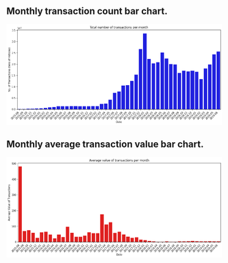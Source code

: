 ## Monthly transaction count bar chart.
![Image](https://github.com/mcapaldi96/Ethereum-Analysis/blob/main/partA/countTransactions.png)


## Monthly average transaction value bar chart.
![Image](https://github.com/mcapaldi96/Ethereum-Analysis/blob/main/partA/averageTransactions.png)
